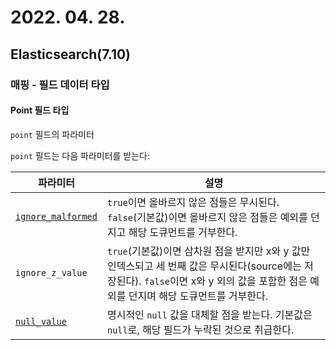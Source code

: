 # 2022. 04. 28.

## Elasticsearch(7.10)

### 매핑 - 필드 데이터 타입

#### Point 필드 타입

`point` 필드의 파라미터

`point` 필드는 다음 파라미터를 받는다:

| 파라미터                                                     | 설명                                                         |
| ------------------------------------------------------------ | ------------------------------------------------------------ |
| [`ignore_malformed`](https://www.elastic.co/guide/en/elasticsearch/reference/7.10/ignore-malformed.html) | `true`이면 올바르지 않은 점들은 무시된다. `false`(기본값)이면 올바르지 않은 점들은 예외를 던지고 해당 도큐먼트를 거부한다. |
| `ignore_z_value`                                             | `true`(기본값)이면 삼차원 점을 받지만 x와 y 값만 인덱스되고 세 번째 값은 무시된다(source에는 저장된다). `false`이면 x와 y 외의 값을 포함한 점은 예외를 던지며 해당 도큐먼트를 거부한다. |
| [`null_value`](https://www.elastic.co/guide/en/elasticsearch/reference/7.10/null-value.html) | 명시적인 `null` 값을 대체할 점을 받는다. 기본값은 `null`로, 해당 필드가 누락된 것으로 취급한다. |